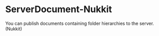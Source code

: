 # ServerDocument-Nukkit
You can publish documents containing folder hierarchies to the server.(Nukkit)
